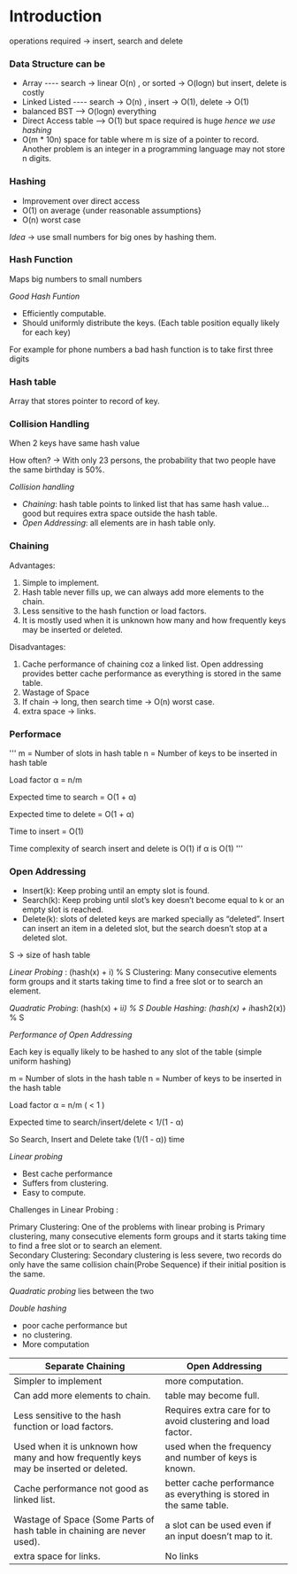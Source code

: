 # Introduction

operations required -> insert, search and delete

### Data Structure can be

* Array           ---- search ->  linear O(n) , or sorted -> O(logn) but insert, delete is costly
* Linked Listed   ---- search -> O(n) , insert -> O(1), delete -> O(1)
* balanced BST  --> O(logn) everything
* Direct Access table --> O(1) but space required is huge *hence we use hashing* 
* O(m * 10n) space for table where m is size of a pointer to record. Another problem is an integer in a programming language may not store n digits.

### Hashing

* Improvement over direct access
* O(1) on average {under reasonable assumptions}
* O(n) worst case

*Idea* -> use small numbers for big ones by hashing them.

### Hash Function

Maps big numbers to small numbers

*Good Hash Funtion*

* Efficiently computable.
* Should uniformly distribute the keys.  (Each table position equally likely for each key)
  
For example for phone numbers a bad hash function is to take first three digits

### Hash table

Array that stores pointer to record of key.

### Collision Handling

When 2 keys have same hash value

How often? -> With only 23 persons, the probability that two people have the same birthday is 50%.

*Collision handling*

* *Chaining*: hash table points to linked list that has same hash value... good but requires extra space outside the hash table.
* *Open Addressing*: all elements are in hash table only.

### Chaining

Advantages:

1. Simple to implement.
2. Hash table never fills up, we can always add more elements to the chain.
3. Less sensitive to the hash function or load factors.
4. It is mostly used when it is unknown how many and how frequently keys may be inserted or deleted.

Disadvantages:

1. Cache performance of chaining coz a linked list. Open addressing provides better cache performance as everything is stored in the same table.
2. Wastage of Space
3. If chain -> long, then search time -> O(n) worst case.
4. extra space -> links.

### Performace

'''
 m = Number of slots in hash table
 n = Number of keys to be inserted in hash table
 
 Load factor α = n/m 
  
 Expected time to search = O(1 + α)
 
 Expected time to delete = O(1 + α)

Time to insert = O(1)

 Time complexity of search insert and delete is 
 O(1) if  α is O(1)
 '''

### Open Addressing

* Insert(k): Keep probing until an empty slot is found.
* Search(k): Keep probing until slot’s key doesn’t become equal to k or an empty slot is reached.
* Delete(k): slots of deleted keys are marked specially as “deleted”. Insert can insert an item in a deleted slot, but the search doesn’t stop at a deleted slot.

S -> size of hash table

*Linear Probing* : (hash(x) + i) % S
Clustering: Many consecutive elements form groups and it starts taking time to find a free slot or to search an element.

*Quadratic Probing*:  (hash(x) + i*i) % S
*Double Hashing*: (hash(x) + i*hash2(x)) % S

*Performance of Open Addressing*

Each key is equally likely to be hashed to any slot of the table (simple uniform hashing)

 m = Number of slots in the hash table
 n = Number of keys to be inserted in the hash table
 
 Load factor α = n/m  ( < 1 )

 Expected time to search/insert/delete < 1/(1 - α) 

 So Search, Insert and Delete take (1/(1 - α)) time

*Linear probing*
* Best cache performance 
* Suffers from clustering. 
* Easy to compute.

Challenges in Linear Probing :

Primary Clustering: One of the problems with linear probing is Primary clustering, many consecutive elements form groups and it starts taking time to find a free slot or to search an element.  
Secondary Clustering: Secondary clustering is less severe, two records do only have the same collision chain(Probe Sequence) if their initial position is the same.

*Quadratic probing* lies between the two

*Double hashing*
* poor cache performance but
* no clustering. 
* More computation

| Separate Chaining                                                                    | Open Addressing                                                    |
|--------------------------------------------------------------------------------------|--------------------------------------------------------------------|
| Simpler to implement                                                                 | more computation.                                                  |
| Can add more elements to chain.                                                      | table may become full.                                             |
| Less sensitive to the hash function or load factors.                                 | Requires extra care for to avoid clustering and load factor.       |
| Used when it is unknown how many and how frequently keys may be inserted or deleted. | used when the frequency and number of keys is known.               |
| Cache performance not good as linked list.                                           | better cache performance as everything is stored in the same table.|
| Wastage of Space (Some Parts of hash table in chaining are never used).              | a slot can be used even if an input doesn’t map to it.             |
| extra space for links.                                                               | No links                                                           |